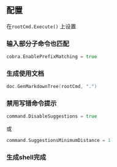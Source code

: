 ##  配置
在`rootCmd.Execute()` 上设置

###   输入部分子命令也匹配
```go
cobra.EnablePrefixMatching = true
```

###   生成使用文档
```go
doc.GenMarkdownTree(rootCmd, ".")
```

###   禁用写错命令提示
```go
command.DisableSuggestions = true
```
或
```go
command.SuggestionsMinimumDistance = 1
```

###   生成shell完成
```shell

```
